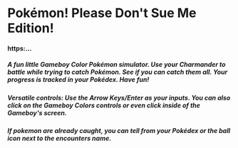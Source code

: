 # Pokémon! Please Don't Sue Me Edition!

#### https:...
#####  A fun little Gameboy Color Pokémon simulator. Use your Charmander to battle while trying to catch Pokémon. See if you can catch them all. Your progress is tracked in your Pokédex. Have fun!

##### Versatile controls: Use the Arrow Keys/Enter as your inputs. You can also click on the Gameboy Colors controls or even click inside of the Gameboy's screen. 

##### If pokemon are already caught, you can tell from your Pokédex or the ball icon next to the encounters name.